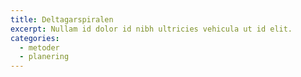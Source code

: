 ```yaml
---
title: Deltagarspiralen
excerpt: Nullam id dolor id nibh ultricies vehicula ut id elit.
categories:
  - metoder
  - planering
---
```



